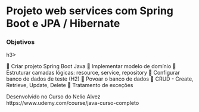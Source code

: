 # Projeto web services com Spring Boot e JPA / Hibernate
<h3>Objetivos</h3>h3>
<p> Criar projeto Spring Boot Java
 Implementar modelo de domínio
 Estruturar camadas lógicas: resource, service, repository
 Configurar banco de dados de teste (H2)
 Povoar o banco de dados
 CRUD - Create, Retrieve, Update, Delete
 Tratamento de exceções <p>
<p>Desenvolvido no Curso do Nelio Alvez https://www.udemy.com/course/java-curso-completo</p>

